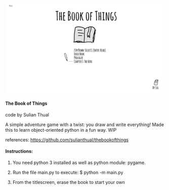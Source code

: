 
![alt text](https://github.com/sulianthual/thebookofthings/blob/master/screenshot.png?raw=true "Screenshot")

<h4>The Book of Things</h4>

code by Sulian Thual 

A simple adventure game with a twist: you draw and write everything! Made this to learn object-oriented python in a fun way. WIP


references: https://github.com/sulianthual/thebookofthings

<h4>Instructions:</h4> 

1) You need python 3 installed as well as python module: pygame. 


2) Run the file main.py to execute: $ python -m main.py


3) From the titlescreen, erase the book to start your own

